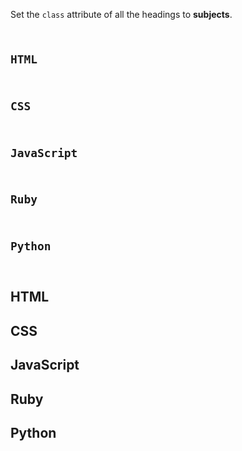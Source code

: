 Set the `class` attribute of all the headings to **subjects**.

<codeblock language="html" type="exercise" testMode="fixedInput">
<code>
<h2>HTML</h2>
<h2>CSS</h2>
<h2>JavaScript</h2>
<h2>Ruby</h2>
<h2>Python</h2>
</code>

<solution>
<h2 class = "subjects">HTML</h2>
<h2 class = "subjects">CSS</h2>
<h2 class = "subjects">JavaScript</h2>
<h2 class = "subjects">Ruby</h2>
<h2 class = "subjects">Python</h2>
</solution>
</codeblock>
